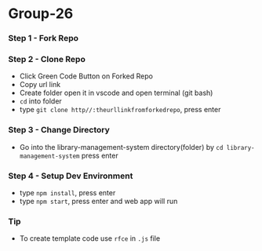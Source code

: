 # Group-26

### Step 1 - Fork Repo
### Step 2 - Clone Repo
- Click Green Code Button on Forked Repo
- Copy url link
- Create folder open it in vscode and open terminal (git bash)
- `cd` into folder
- type `git clone http//:theurllinkfromforkedrepo`, press enter
### Step 3 - Change Directory
- Go into the library-management-system directory(folder) by `cd library-management-system` press enter
### Step 4 - Setup Dev Environment
- type `npm install`, press enter
- type `npm start`, press enter and web app will run

### Tip
- To create template code use `rfce` in `.js` file